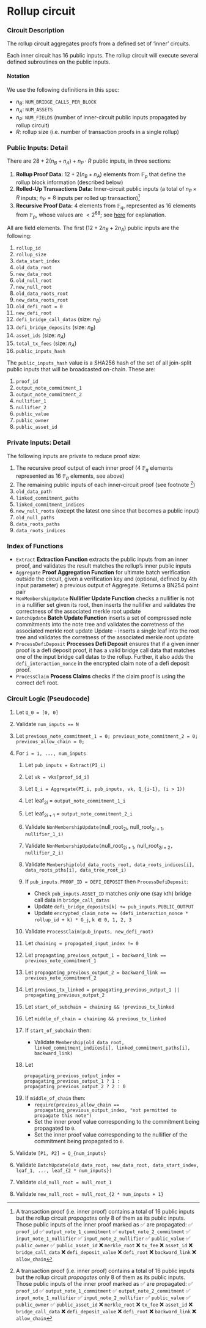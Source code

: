 # Rollup circuit

### Circuit Description

The rollup circuit aggregates proofs from a defined set of ‘inner’ circuits.

Each inner circuit has 16 public inputs. The rollup circuit will execute several defined subroutines on the public inputs.

#### Notation

We use the following definitions in this spec:

- $n_B:$ `NUM_BRIDGE_CALLS_PER_BLOCK`
- $n_A:$ `NUM_ASSETS`
- $n_P:$ `NUM_FIELDS` (number of inner-circuit public inputs propagated by rollup circuit)
- $R:$ rollup size (i.e. number of transaction proofs in a single rollup)

### Public Inputs: Detail

There are $28 + 2(n_B + n_A) + n_P \cdot R$ public inputs, in three sections:

1. **Rollup Proof Data:** $12 + 2(n_B + n_A)$ elements from $\mathbb{F}_p$ that define the rollup block information (described below)
2. **Rolled-Up Transactions Data:** Inner-circuit public inputs (a total of $n_P \times R$ inputs; $n_P = 8$ inputs per rolled up transaction)[^1]
3. **Recursive Proof Data:** $4$ elements from $\mathbb{F}_q$, represented as $16$ elements from $\mathbb{F}_p$, whose values are $<2^{68}$; see [here](https://hackmd.io/LoEG5nRHQe-PvstVaD51Yw) for explanation.

All are field elements. The first $(12 + 2n_B + 2n_A)$ public inputs are the following:

1. `rollup_id`
2. `rollup_size`
3. `data_start_index`
4. `old_data_root`
5. `new_data_root`
6. `old_null_root`
7. `new_null_root`
8. `old_data_roots_root`
9. `new_data_roots_root`
10. `old_defi_root = 0`
11. `new_defi_root`
12. `defi_bridge_call_datas` (size: $n_B$)
13. `defi_bridge_deposits` (size: $n_B$)
14. `asset_ids` (size: $n_A$)
15. `total_tx_fees` (size: $n_A$)
16. `public_inputs_hash`

The `public_inputs_hash` value is a SHA256 hash of the set of all join-split public inputs that will be broadcasted on-chain. These are:

1. `proof_id`
1. `output_note_commitment_1`
1. `output_note_commitment_2`
1. `nullifier_1`
1. `nullifier_2`
1. `public_value`
1. `public_owner`
1. `public_asset_id`

### Private Inputs: Detail

The following inputs are private to reduce proof size:

1. The recursive proof output of each inner proof (4 $\mathbb{F}_q$ elements represented as 16 $\mathbb{F}_p$ elements, see above)
1. The remaining public inputs of each inner-circuit proof (see footnote [^1])
1. `old_data_path`
1. `linked_commitment_paths`
1. `linked_commitment_indices`
1. `new_null_roots` (except the latest one since that becomes a public input)
1. `old_null_paths`
1. `data_roots_paths`
1. `data_roots_indices`

### Index of Functions

- `Extract` **Extraction Function** extracts the public inputs from an inner proof, and validates the result matches the rollup’s inner public inputs
- `Aggregate` **Proof Aggregation Function** for ultimate batch verification outside the circuit, given a verification key and (optional, defined by 4th input parameter) a previous output of Aggregate. Returns a BN254 point pair
- `NonMembershipUpdate` **Nullifier Update Function** checks a nullifier is not in a nullifier set given its root, then inserts the nullifier and validates the correctness of the associated merkle root update
- `BatchUpdate` **Batch Update Function** inserts a set of compressed note commitments into the note tree and validates the corretness of the associated merkle root update
  Update - inserts a single leaf into the root tree and validates the corretness of the associated merkle root update
- `ProcessDefiDeposit` **Processes Defi Deposit** ensures that if a given inner proof is a defi deposit proof, it has a valid bridge call data that matches one of the input bridge call datas to the rollup. Further, it also adds the `defi_interaction_nonce` in the encrypted claim note of a defi deposit proof.
- `ProcessClaim` **Process Claims** checks if the claim proof is using the correct defi root.

### Circuit Logic (Pseudocode)

1. Let `Q_0 = [0, 0]`
1. Validate `num_inputs == N`
1. Let `previous_note_commitment_1 = 0; previous_note_commitment_2 = 0; previous_allow_chain = 0;`
1. For `i = 1, ..., num_inputs`

   1. Let `pub_inputs = Extract(PI_i)`
   1. Let `vk = vks[proof_id_i]`
   1. Let `Q_i = Aggregate(PI_i, pub_inputs, vk, Q_{i-1}, (i > 1))`
   1. Let $\text{leaf}_{2i}$ = `output_note_commitment_1_i`
   1. Let $\text{leaf}_{2i+1}$ = `output_note_commitment_2_i`
   1. Validate `NonMembershipUpdate(`$\text{null\_root}_{2i}$, $\text{null\_root}_{2i+1}$, `nullifier_1_i)`
   1. Validate `NonMembershipUpdate(`$\text{null\_root}_{2i + 1}$, $\text{null\_root}_{2i+2}$`, nullifier_2_i)`
   1. Validate `Membership(old_data_roots_root, data_roots_indices[i], data_roots_pths[i], data_tree_root_i)`
   1. If `pub_inputs.PROOF_ID = DEFI_DEPOSIT` then `ProcessDefiDeposit`:
      - Check `pub_inputs.ASSET_ID` matches _only_ one (say `k`th) bridge call data in `bridge_call_datas`
      - Update `defi_bridge_deposits[k] += pub_inputs.PUBLIC_OUTPUT`
      - Update `encrypted_claim_note += (defi_interaction_nonce * rollup_id + k) * G_j`, `k ⋹ 0, 1, 2, 3`
   1. Validate `ProcessClaim(pub_inputs, new_defi_root)`

   1. Let `chaining = propagated_input_index != 0`
   1. Let `propagating_previous_output_1 = backward_link == previous_note_commitment_1`
   1. Let `propagating_previous_output_2 = backward_link == previous_note_commitment_2`
   1. Let `previous_tx_linked = propagating_previous_output_1 || propagating_previous_output_2`
   1. Let `start_of_subchain = chaining && !previous_tx_linked`
   1. Let `middle_of_chain = chaining && previous_tx_linked`
   1. If `start_of_subchain` then:
      - Validate `Membership(old_data_root, linked_commitment_indices[i], linked_commitment_paths[i], backward_link)`
   1. Let

   ```
      propagating_previous_output_index =
      propagating_previous_output_1 ? 1 :
      propagating_previous_output_2 ? 2 : 0
   ```

   19. If `middle_of_chain` then:
       - `require(previous_allow_chain == propagating_previous_output_index, "not permitted to propagate this note")`
       - Set the inner proof value corresponding to the commitment being propagated to `0`.
       - Set the inner proof value corresponding to the nullifier of the commitment being propagated to `0`.

1. Validate `[P1, P2] = Q_{num_inputs}`
1. Validate `BatchUpdate(old_data_root, new_data_root, data_start_index, leaf_1, ..., leaf_{2 * num_inputs})`
1. Validate `old_null_root = null_root_1`
1. Validate `new_null_root = null_root_{2 * num_inputs + 1}`

[^1]:
    A transaction proof (i.e. inner proof) contains a total of 16 public inputs but the rollup circuit _propagates_ only 8 of them as its public inputs. Those public inputs of the inner proof marked as ✅ are propagated:
    ✅ `proof_id`
    ✅ `output_note_1_commitment`
    ✅ `output_note_2_commitment`
    ✅ `input_note_1_nullifier`
    ✅ `input_note_2_nullifier`
    ✅ `public_value`
    ✅ `public_owner`
    ✅ `public_asset_id`
    ❌ `merkle_root`
    ❌ `tx_fee`
    ❌ `asset_id`
    ❌ `bridge_call_data`
    ❌ `defi_deposit_value`
    ❌ `defi_root`
    ❌ `backward_link`
    ❌ `allow_chain`
